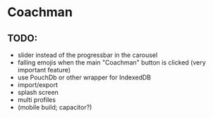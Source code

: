 # Coachman

## TODO:
- slider instead of the progressbar in the carousel
- falling emojis when the main "Coachman" button is clicked (very important feature)
- use PouchDb or other wrapper for IndexedDB
- import/export
- splash screen
- multi profiles
- (mobile build; capacitor?)